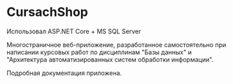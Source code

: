 # CursachShop
Использовал ASP.NET Core + MS SQL Server

Многостраничное веб-приложение, разработанное самостоятельно при написании курсовых работ по дисциплинам "Базы данных" и "Архитектура автоматизированных систем обработки информации".

Подробная документация приложена.
